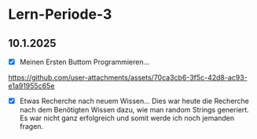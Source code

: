 # Lern-Periode-3

## 10.1.2025
- [x] Meinen Ersten Buttom Programmieren...

https://github.com/user-attachments/assets/70ca3cb6-3f5c-42d8-ac93-e1a91955c65e

- [x] Etwas Recherche nach neuem Wissen...
Dies war heute die Recherche nach dem Benötigten Wissen dazu, wie man random Strings generiert. Es war nicht ganz erfolgreich und somit werde ich noch jemanden fragen.








